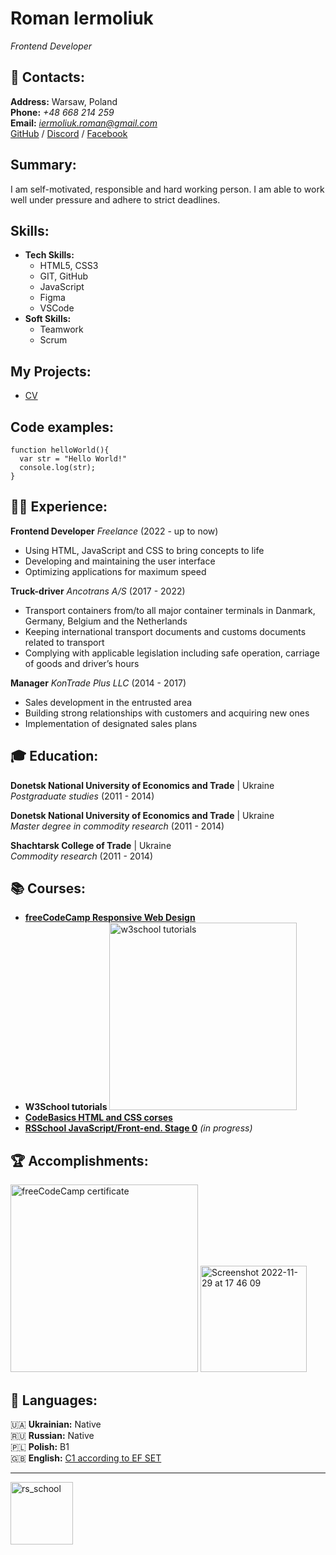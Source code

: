 # Roman Iermoliuk

_Frontend Developer_

## 🪪 Contacts:
**Address:** Warsaw, Poland <br>
**Phone:** *+48 668 214 259* <br>
**Email:** *iermoliuk.roman@gmail.com* <br>
[GitHub](https://github.com/RoierS) / [Discord](https://discord.com/channels/@roiers#9880) / [Facebook](https://www.facebook.com/roman.iermoliuk/)

## Summary:
I am self-motivated, responsible and hard working person. I am able to work well under pressure and adhere to strict deadlines. 


## Skills:
* **Tech Skills:**
  + HTML5, CSS3
  + GIT, GitHub
  + JavaScript
  + Figma
  + VSCode
* **Soft Skills:**
  + Teamwork
  + Scrum
  
## My Projects:
* [CV](https://github.com/RoierS/rsschool-cv/edit/gh-pages/cv.md)

## Code examples:
``` 
function helloWorld(){
  var str = "Hello World!"
  console.log(str);
} 
```

## 👨‍💻 Experience:
**Frontend Developer** *Freelance* (2022 - up to now) <br>
* Using HTML, JavaScript and CSS to bring concepts to life
* Developing and maintaining the user interface
* Optimizing applications for maximum speed


**Truck-driver** *Ancotrans A/S* (2017 - 2022) <br>
* Transport containers from/to all major container terminals in Danmark, Germany, Belgium and the Netherlands
* Keeping international transport documents and customs documents related to transport
* Complying with applicable legislation including safe operation, carriage of goods and driver’s hours


**Manager** *KonTrade Plus LLC* (2014 - 2017) <br>
* Sales development in the entrusted area
* Building strong relationships with customers and acquiring new ones
* Implementation of designated sales plans

## 🎓 Education:
**Donetsk National University of Economics and Trade** | Ukraine <br>
*Postgraduate studies* (2011 - 2014)

**Donetsk National University of Economics and Trade** | Ukraine <br>
*Master degree in commodity research* (2011 - 2014)

**Shachtarsk College of Trade** | Ukraine <br>
*Commodity research* (2011 - 2014)

## 📚 Courses:
* **[freeCodeCamp Responsive Web Design](https://freecodecamp.org/certification/Roman_Iermoliuk/responsive-web-design)**
* **W3School tutorials** <img width="300" alt="w3school tutorials" src="https://user-images.githubusercontent.com/111195111/205491650-3504f789-cebd-4fee-97e9-f3deb824947e.png">
* **[CodeBasics HTML and CSS corses](https://code-basics.com)**
* **[RSSchool JavaScript/Front-end. Stage 0](https://rs.school/js-stage0/)** *(in progress)*

## 🏆 Accomplishments:

<img width="300" alt="freeCodeCamp certificate" src="https://user-images.githubusercontent.com/111195111/205492201-fb070ab8-05da-4b72-84e7-23a3716bbbf9.png">   <img width="170" alt="Screenshot 2022-11-29 at 17 46 09" src="https://user-images.githubusercontent.com/111195111/205493191-f89aa2c7-1dcd-4328-b09b-f81cfe74d9c7.png">


## 💬 Languages:

🇺🇦 **Ukrainian:** Native<br>
🇷🇺 **Russian:** Native <br>
🇵🇱 **Polish:** B1 <br>
🇬🇧 **English:** [C1 according to EF SET](https://www.efset.org/cert/vcQCdc) <br>

-----
[<img alt="rs_school" width="100px" src="https://user-images.githubusercontent.com/111195111/205494988-8f71b71c-2db4-471e-8a0d-5e7c1cc72018.svg" />](https://rs.school/)



